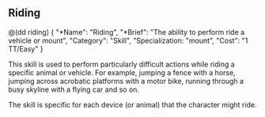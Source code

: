 ## Riding

@(dd riding)
{ 
  "*Name": "Riding",
  "*Brief": "The ability to perform ride a vehicle or mount",
  "Category": "Skill",
  "Specialization: "mount",
  "Cost": "1 TT/Easy"
}

This skill is used to perform particularly difficult actions while riding a
specific animal or vehicle. For example, jumping a fence with a horse, 
jumping across acrobatic platforms with a motor bike, running through a 
busy skyline with a flying car and so on.

The skill is specific for each device (or animal) that the character might ride.
